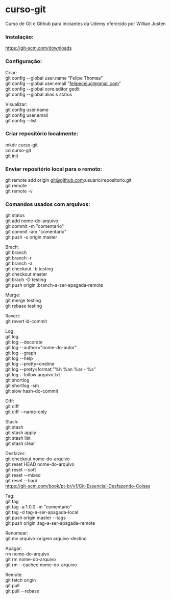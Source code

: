 # curso-git
Curso de Git e Github para iniciantes da Udemy oferecido por Willian Justen

### Instalação:
https://git-scm.com/downloads

### Configuração:
Criar:  
git config --global user.name "Felipe Thomas"  
git config --global user.email "felipecejug@gmail.com"  
git config --global core.editor gedit  
git config --global alias.s status  
  
Visualizar:  
git config user.name  
git config user.email  
git config --list  

### Criar repositório localmente:
mkdir curso-git  
cd curso-git  
git init  
  
### Enviar repositório local para o remoto:
git remote add origin git@github.com:usuario/repositorio.git  
git remote  
git remote -v  
  
### Comandos usados com arquivos:
git status  
git add nome-do-arquivo  
git commit -m "comentario"  
git commit -am "comentario"  
git push -u origin master  

Brach:  
git branch  
git branch -r  
git branch -a  
git checkout -b testing  
git checkout master  
git brach -D testing   
git push origin :branch-a-ser-apagada-remote    
  
Merge:  
git merge testing  
git rebase testing  
  
Revert:  
git revert id-commit  
  
Log:  
git log  
git log --decorate  
git log --author="nome-do-autor"  
git log --graph  
git log --help  
git log --pretty=oneline  
git log --prety=format:"%h %an %ar - %s"  
git log --follow arquivo.txt  
git shortlog  
git shortlog -sm  
git slow hash-do-commit  
  
Diff:  
git diff  
git diff --name-only  
  
Stash:  
git stash  
git stash apply  
git stash list  
git stash clear  
  
Desfazer:  
git checkout nome-do-arquivo  
git reset HEAD nome-do-arquivo  
git reset --soft  
git reset --mixed  
git reset --hard  
https://git-scm.com/book/pt-br/v1/Git-Essencial-Desfazendo-Coisas  
  
Tag:  
git tag  
git tag -a 1.0.0 -m "comentario"  
git tag -d tag-a-ser-apagada-local  
git push origin master --tags  
git push origin :tag-a-ser-apagada-remote  
      
Renomear:    
git mv arquivo-origem arquivo-destino  
  
Apagar:  
rm nome-do-arquivo  
git rm nome-do-arquivo  
git rm --cached nome-do-arquivo   
  
Remote:  
git fetch origin  
git pull  
git pull --rebase  

